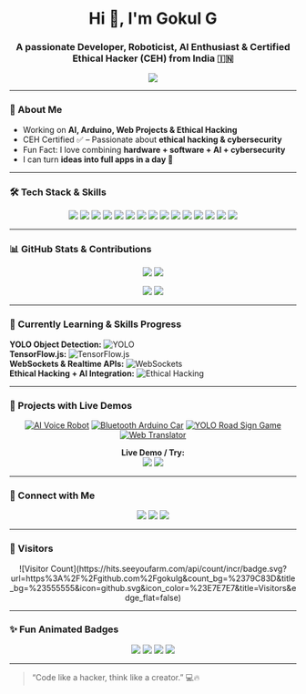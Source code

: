 <h1 align="center">Hi 👋, I'm Gokul G</h1>
<h3 align="center">A passionate Developer, Roboticist, AI Enthusiast & Certified Ethical Hacker (CEH) from India 🇮🇳</h3>

<p align="center">
  <img src="https://readme-typing-svg.demolab.com?font=Fira+Code&size=28&pause=1000&color=00FF00&center=true&width=700&lines=Welcome+to+my+GitHub!;I+love+AI+%26+Robotics;Building+cool+Arduino+projects;Ethical+Hacking+Expertise;Sharing+Knowledge+and+Ideas" />
</p>

---

### 🔭 About Me
- Working on **AI, Arduino, Web Projects & Ethical Hacking**  
- CEH Certified ✅ – Passionate about **ethical hacking & cybersecurity**  
- Fun Fact: I love combining **hardware + software + AI + cybersecurity**  
- I can turn **ideas into full apps in a day 🚀**  

---

### 🛠️ Tech Stack & Skills

<p align="center">
  <!-- Programming -->
  <img src="https://img.shields.io/badge/Python-3776AB?style=for-the-badge&logo=python&logoColor=white"/>
  <img src="https://img.shields.io/badge/JavaScript-F7DF1E?style=for-the-badge&logo=javascript&logoColor=black"/>
  <img src="https://img.shields.io/badge/C-00599C?style=for-the-badge&logo=c&logoColor=white"/>
  <img src="https://img.shields.io/badge/C++-00599C?style=for-the-badge&logo=c%2B%2B&logoColor=white"/>
  
  <!-- Web -->
  <img src="https://img.shields.io/badge/HTML5-E34F26?style=for-the-badge&logo=html5&logoColor=white"/>
  <img src="https://img.shields.io/badge/CSS3-1572B6?style=for-the-badge&logo=css3&logoColor=white"/>
  <img src="https://img.shields.io/badge/Node.js-339933?style=for-the-badge&logo=nodedotjs&logoColor=white"/>
  <img src="https://img.shields.io/badge/Express.js-000000?style=for-the-badge&logo=express&logoColor=white"/>
  
  <!-- Hardware & Robotics -->
  <img src="https://img.shields.io/badge/Arduino-00979D?style=for-the-badge&logo=arduino&logoColor=white"/>
  <img src="https://img.shields.io/badge/RaspberryPi-C51A4A?style=for-the-badge&logo=raspberrypi&logoColor=white"/>
  
  <!-- Tools & AI -->
  <img src="https://img.shields.io/badge/Git-F05032?style=for-the-badge&logo=git&logoColor=white"/>
  <img src="https://img.shields.io/badge/TensorFlow-FF6F00?style=for-the-badge&logo=tensorflow&logoColor=white"/>
  <img src="https://img.shields.io/badge/OpenAI-412991?style=for-the-badge&logo=openai&logoColor=white"/>
  <img src="https://img.shields.io/badge/YOLO-FF5733?style=for-the-badge"/>
  <img src="https://img.shields.io/badge/CEH-Certified-4CAF50?style=for-the-badge&logo=hackthebox&logoColor=white"/>
</p>

---

### 📊 GitHub Stats & Contributions

<p align="center">
  <img src="https://github-readme-stats.vercel.app/api?username=gokulg&show_icons=true&theme=tokyonight&count_private=true" />
  <img src="https://github-readme-stats.vercel.app/api/top-langs/?username=gokulg&layout=compact&theme=tokyonight" />
</p>

<p align="center">
  <img src="https://github-readme-activity-graph.vercel.app/graph?username=gokulg&theme=react-dark" />
  <img src="https://raw.githubusercontent.com/gokulg/gokulg/output/github-contribution-grid-snake.svg" />
</p>

---

### 🌱 Currently Learning & Skills Progress

**YOLO Object Detection:** ![YOLO](https://img.shields.io/badge/YOLO-90%25-brightgreen?style=for-the-badge&logo=opencv&logoColor=white)  
**TensorFlow.js:** ![TensorFlow.js](https://img.shields.io/badge/TensorFlow.js-80%25-orange?style=for-the-badge&logo=tensorflow&logoColor=white)  
**WebSockets & Realtime APIs:** ![WebSockets](https://img.shields.io/badge/WebSockets-75%25-yellow?style=for-the-badge)  
**Ethical Hacking + AI Integration:** ![Ethical Hacking](https://img.shields.io/badge/Ethical_Hacking-90%25-red?style=for-the-badge&logo=hackthebox&logoColor=white)  

---

### 🌟 Projects with Live Demos

<p align="center">
  <a href="https://github.com/gokulg/AI-Voice-Robot"><img src="https://img.shields.io/badge/AI-Voice-Robot-4b6cb7?style=for-the-badge&logo=github&logoColor=white&labelColor=2d2d2d" title="AI Voice Robot"/></a>
  <a href="https://github.com/gokulg/Arduino-Bluetooth-Car"><img src="https://img.shields.io/badge/Bluetooth-Car-00979D?style=for-the-badge&logo=github&logoColor=white" title="Bluetooth Arduino Car"/></a>
  <a href="https://github.com/gokulg/YOLO-Road-Sign-Game"><img src="https://img.shields.io/badge/YOLO-Road-Sign-FF5733?style=for-the-badge&logo=github&logoColor=white" title="YOLO Road Sign Game"/></a>
  <a href="https://github.com/gokulg/Web-Translator"><img src="https://img.shields.io/badge/Web-Translator-F7DF1E?style=for-the-badge&logo=github&logoColor=black" title="Web Translator"/></a>
</p>

<p align="center">
  <b>Live Demo / Try:</b><br>
  <a href="https://gokulg.github.io/Web-Translator/"><img src="https://img.shields.io/badge/Live-Translator-0d6efd?style=for-the-badge&logo=google-chrome"/></a>
  <a href="https://gokulg.github.io/YOLO-Road-Sign-Game/"><img src="https://img.shields.io/badge/Play-Game-28a745?style=for-the-badge&logo=unity"/></a>
</p>

---

### 🤝 Connect with Me

<p align="center">
  <a href="https://t.me/+918590280501"><img src="https://img.shields.io/badge/Telegram-2CA5E0?style=for-the-badge&logo=telegram&logoColor=white" /></a>
  <a href="https://instagram.com/gokul20082025"><img src="https://img.shields.io/badge/Instagram-E4405F?style=for-the-badge&logo=instagram&logoColor=white" /></a>
  <a href="mailto:legendgokul608@gmail.com"><img src="https://img.shields.io/badge/Gmail-D14836?style=for-the-badge&logo=gmail&logoColor=white" /></a>
</p>

---

### 👀 Visitors

<p align="center">
![Visitor Count](https://hits.seeyoufarm.com/api/count/incr/badge.svg?url=https%3A%2F%2Fgithub.com%2Fgokulg&count_bg=%2379C83D&title_bg=%23555555&icon=github.svg&icon_color=%23E7E7E7&title=Visitors&edge_flat=false)
</p>

---

### ✨ Fun Animated Badges

<p align="center">
  <img src="https://img.shields.io/badge/Passionate-Developer-ff69b4?style=for-the-badge&logo=visual-studio-code&logoColor=white"/>
  <img src="https://img.shields.io/badge/Robotics-Enthusiast-00bfff?style=for-the-badge&logo=arduino&logoColor=white"/>
  <img src="https://img.shields.io/badge/AI-Addict-7f00ff?style=for-the-badge&logo=openai&logoColor=white"/>
  <img src="https://img.shields.io/badge/Ethical-Hacker-4CAF50?style=for-the-badge&logo=hackthebox&logoColor=white"/>
</p>

---

> “Code like a hacker, think like a creator.” 💻🔥
